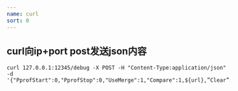 ```yaml
---
name: curl
sort: 0
---
```


## curl向ip+port post发送json内容

```
curl 127.0.0.1:12345/debug -X POST -H "Content-Type:application/json" -d '{"PprofStart":0,"PprofStop":0,"UseMerge":1,"Compare":1,${url},”Clear”:0}'
```